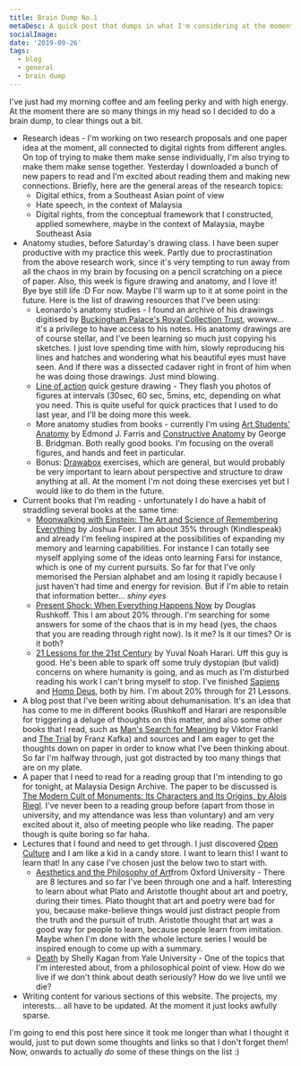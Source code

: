 ```yaml
---
title: Brain Dump No.1
metaDesc: A quick post that dumps in what I'm considering at the moment
socialImage: 
date: '2019-09-26'
tags:
  - blog
  - general
  - brain dump
---
```

 
I've just had my morning coffee and am feeling perky and with high energy. At the moment there are so many things in my head so I decided to do a brain dump, to clear things out a bit. 

- Research ideas - I'm working on two research proposals and one paper idea at the moment, all connected to digital rights from different angles. On top of trying to make them make sense individually, I'm also trying to make them make sense together. Yesterday I downloaded a bunch of new papers to read and I'm excited about reading them and making new connections. Briefly, here are the general areas of the research topics:   
	- Digital ethics, from a Southeast Asian point of view 
	- Hate speech, in the context of Malaysia
	- Digital rights, from the conceptual framework that I constructed, applied somewhere, maybe in the context of Malaysia, maybe Southeast Asia
- Anatomy studies, before Saturday's drawing class. I have been super productive with my practice this week. Partly due to procrastination from the above research work, since it's very tempting to run away from all the chaos in my brain by focusing on a pencil scratching on a piece of paper. Also, this week is figure drawing and anatomy, and I love it! Bye bye still life :D For now. Maybe I'll warm up to it at some point in the future. Here is the list of drawing resources that I've been using: 
	- Leonardo's anatomy studies - I found an archive of his drawings digitised by [Buckingham Palace's Royal Collection Trust](https://www.rct.uk/collection/search#/page/1), wowww... it's a privilege to have access to his notes. His anatomy drawings are of course stellar, and I've been learning so much just copying his sketches. I just love spending time with him, slowly reproducing his lines and hatches and wondering what his beautiful eyes must have seen. And if there was a dissected cadaver right in front of him when he was doing those drawings. Just mind blowing. 
	- [Line of action](https://line-of-action.com/) quick gesture drawing - They flash you photos of figures at intervals (30sec, 60 sec, 5mins, etc, depending on what you need. This is quite useful for quick practices that I used to do last year, and I'll be doing more this week. 
	- More anatomy studies from books - currently I'm using [Art Students' Anatomy](https://www.goodreads.com/book/show/7077337-art-students-anatomy) by Edmond J. Farris and  [Constructive Anatomy](https://www.goodreads.com/book/show/477054.Constructive_Anatomy?from_search=true) by George B. Bridgman. Both really good books. I'm focusing on the overall figures, and hands and feet in particular. 
	- Bonus: [Drawabox](https://drawabox.com/) exercises, which are general, but would probably be very important to learn about perspective and structure to draw anything at all. At the moment I'm not doing these exercises yet but I would like to do them in the future. 
- Current books that I'm reading - unfortunately I do have a habit of straddling several books at the same time: 
	- [Moonwalking with Einstein: The Art and Science of Remembering Everything](https://www.goodreads.com/book/show/6346975-moonwalking-with-einstein?ac=1&from_search=true) by Joshua Foer. I am about 35% through (Kindlespeak) and already I'm feeling inspired at the possibilities of expanding my memory and learning capabilities. For instance I can totally see myself applying some of the ideas onto learning Farsi for instance, which is one of my current pursuits. So far for that I've only memorised the Persian alphabet and am losing it rapidly because I just haven't had time and energy for revision. But if I'm able to retain that information better... *shiny eyes* 
	- [Present Shock: When Everything Happens Now](https://www.goodreads.com/book/show/15811513-present-shock?ac=1&from_search=true) by Douglas Rushkoff. This I am about 20% through. I'm searching for some answers for some of the chaos that is in my head (yes, the chaos that you are reading through right now). Is it me? Is it our times? Or is it both? 
	-  [21 Lessons for the 21st Century](https://www.goodreads.com/book/show/38820046-21-lessons-for-the-21st-century?ac=1&from_search=true) by Yuval Noah Harari. Uff this guy is good. He's been able to spark off some truly dystopian (but valid) concerns on where humanity is going, and as much as I'm disturbed reading his work I can't bring myself to stop. I've finished [Sapiens](https://www.goodreads.com/book/show/23692271-sapiens?ac=1&from_search=true) and [Homo Deus](https://www.goodreads.com/book/show/31138556-homo-deus?from_search=true), both by him. I'm about 20% through for 21 Lessons. 
- A blog post that I've been writing about dehumanisation. It's an idea that has come to me in different books (Rushkoff and Harari are responsible for triggering a deluge of thoughts on this matter, and also some other books that I read, such as [Man's Search for Meaning](https://www.goodreads.com/book/show/4069.Man_s_Search_for_Meaning?ac=1&from_search=true) by Viktor Frankl and [The Trial](https://www.goodreads.com/book/show/17690.The_Trial?ac=1&from_search=true) by Franz Kafka) and sources and I am eager to get the thoughts down on paper in order to know what I've been thinking about. So far I'm halfway through, just got distracted by too many things that are on my plate.  
- A paper that I need to read for a reading group that I'm intending to go for tonight, at Malaysia Design Archive. The paper to be discussed is [The Modern Cult of Monuments: Its Characters and Its Origins, by Alois Riegl](https://www.instagram.com/p/B2lXxS_pJD4/). I've never been to a reading group before (apart from those in university, and my attendance was less than voluntary) and am very excited about it, also of meeting people who like reading. The paper though is quite boring so far haha. 
- Lectures that I found and need to get through. I just discovered [Open Culture](http://www.openculture.com/freeonlinecourses) and I am like a kid in a candy store. I want to learn this! I want to learn that! In any case I've chosen just the below two to start with.  
	- [Aesthetics and the Philosophy of Art](http://itunes.apple.com/WebObjects/MZStore.woa/wa/viewPodcast?id=426430244&uo=8&at=10lqkA&uo=8&at=10lqkA)from Oxford University - There are 8 lectures and so far I've been through one and a half. Interesting to learn about what Plato and Aristotle thought about art and poetry, during their times. Plato thought that art and poetry were bad for you, because make-believe things would just distract people from the truth and the pursuit of truth. Aristotle thought that art was a good way for people to learn, because people learn from imitation. Maybe when I'm done with the whole lecture series I would be inspired enough to come up with a summary. 
	- [Death](https://www.youtube.com/playlist?list=PLEA18FAF1AD9047B0) by Shelly Kagan from Yale University - One of the topics that I'm interested about, from a philosophical point of view. How do we live if we don't think about death seriously? How do we live until we die?  
- Writing content for various sections of this website. The projects, my interests... all have to be updated. At the moment it just looks awfully sparse. 

I'm going to end this post here since it took me longer than what I thought it would, just to put down some thoughts and links so that I don't forget them! Now, onwards to actually *do* some of these things on the list :)